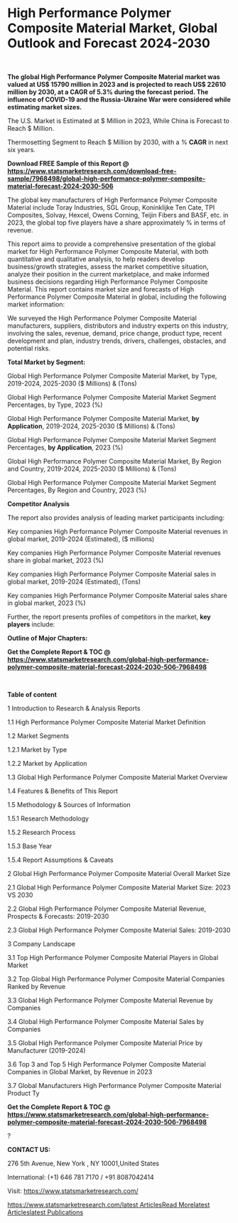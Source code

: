 <h1>High Performance Polymer Composite Material Market, Global Outlook and Forecast 2024-2030</h1><br/><p><strong>The global High Performance Polymer Composite Material market was valued at US$ 15790 million in 2023 and is projected to reach US$ 22610 million by 2030, at a <strong>CAGR</strong> of 5.3% during the forecast period. The influence of COVID-19 and the Russia-Ukraine War were considered while estimating market sizes.</strong></p>
 
 
 
 <p>The U.S. Market is Estimated at $ Million in 2023, While China is Forecast to Reach $ Million.</p>
 
 
 
 <p>Thermosetting Segment to Reach $ Million by 2030, with a % <strong>CAGR</strong> in next six years.</p>
 
 
 
 <p><strong>Download FREE Sample of this Report @ <a href="https://www.statsmarketresearch.com/download-free-sample/7968498/global-high-performance-polymer-composite-material-forecast-2024-2030-506">https://www.statsmarketresearch.com/download-free-sample/7968498/global-high-performance-polymer-composite-material-forecast-2024-2030-506</a></strong></p>
 
 
 
 <p>The global key manufacturers of High Performance Polymer Composite Material include Toray Industries, SGL Group, Koninklijke Ten Cate, TPI Composites, Solvay, Hexcel, Owens Corning, Teijin Fibers and BASF, etc. in 2023, the global top five players have a share approximately % in terms of revenue.</p>
 
 
 
 <p>This report aims to provide a comprehensive presentation of the global market for High Performance Polymer Composite Material, with both quantitative and qualitative analysis, to help readers develop business/growth strategies, assess the market competitive situation, analyze their position in the current marketplace, and make informed business decisions regarding High Performance Polymer Composite Material. This report contains market size and forecasts of High Performance Polymer Composite Material in global, including the following market information:</p>
 
 
 
 <p>We surveyed the High Performance Polymer Composite Material manufacturers, suppliers, distributors and industry experts on this industry, involving the sales, revenue, demand, price change, product type, recent development and plan, industry trends, drivers, challenges, obstacles, and potential risks.</p>
 
 
 
 <p><strong>Total Market by Segment:</strong></p>
 
 
 
 <p>Global High Performance Polymer Composite Material Market, by Type, 2019-2024, 2025-2030 ($ Millions) & (Tons)</p>
 
 
 
 <p>Global High Performance Polymer Composite Material Market Segment Percentages, by Type, 2023 (%)</p>
 
 
 
 <p>Global High Performance Polymer Composite Material Market, <strong>by Application</strong>, 2019-2024, 2025-2030 ($ Millions) & (Tons)</p>
 
 
 
 <p>Global High Performance Polymer Composite Material Market Segment Percentages, <strong>by Application</strong>, 2023 (%)</p>
 
 
 
 <p>Global High Performance Polymer Composite Material Market, By Region and Country, 2019-2024, 2025-2030 ($ Millions) & (Tons)</p>
 
 
 
 <p>Global High Performance Polymer Composite Material Market Segment Percentages, By Region and Country, 2023 (%)</p>
 
 
 
 <p><strong>Competitor Analysis</strong></p>
 
 
 
 <p>The report also provides analysis of leading market participants including:</p>
 
 
 
 <p>Key companies High Performance Polymer Composite Material revenues in global market, 2019-2024 (Estimated), ($ millions)</p>
 
 
 
 <p>Key companies High Performance Polymer Composite Material revenues share in global market, 2023 (%)</p>
 
 
 
 <p>Key companies High Performance Polymer Composite Material sales in global market, 2019-2024 (Estimated), (Tons)</p>
 
 
 
 <p>Key companies High Performance Polymer Composite Material sales share in global market, 2023 (%)</p>
 
 
 
 <p>Further, the report presents profiles of competitors in the market, <strong>key players</strong> include:</p>
 
 
 
 <p><strong>Outline of Major Chapters:</strong></p>
 
 
 
 <div><b>Get the Complete Report & TOC @ <a href="https://www.statsmarketresearch.com/global-high-performance-polymer-composite-material-forecast-2024-2030-506-7968498">https://www.statsmarketresearch.com/global-high-performance-polymer-composite-material-forecast-2024-2030-506-7968498</a></b></div>
 
 
 
 <p><br />
 
 <b>Table of content</b></p>
 
 
 
 <p>1 Introduction to Research & Analysis Reports<br />
 
 1.1 High Performance Polymer Composite Material Market Definition<br />
 
 1.2 Market Segments<br />
 
 1.2.1 Market by Type<br />
 
 1.2.2 Market by Application<br />
 
 1.3 Global High Performance Polymer Composite Material Market Overview<br />
 
 1.4 Features & Benefits of This Report<br />
 
 1.5 Methodology & Sources of Information<br />
 
 1.5.1 Research Methodology<br />
 
 1.5.2 Research Process<br />
 
 1.5.3 Base Year<br />
 
 1.5.4 Report Assumptions & Caveats<br />
 
 2 Global High Performance Polymer Composite Material Overall Market Size<br />
 
 2.1 Global High Performance Polymer Composite Material Market Size: 2023 VS 2030<br />
 
 2.2 Global High Performance Polymer Composite Material Revenue, Prospects & Forecasts: 2019-2030<br />
 
 2.3 Global High Performance Polymer Composite Material Sales: 2019-2030<br />
 
 3 Company Landscape<br />
 
 3.1 Top High Performance Polymer Composite Material Players in Global Market<br />
 
 3.2 Top Global High Performance Polymer Composite Material Companies Ranked by Revenue<br />
 
 3.3 Global High Performance Polymer Composite Material Revenue by Companies<br />
 
 3.4 Global High Performance Polymer Composite Material Sales by Companies<br />
 
 3.5 Global High Performance Polymer Composite Material Price by Manufacturer (2019-2024)<br />
 
 3.6 Top 3 and Top 5 High Performance Polymer Composite Material Companies in Global Market, by Revenue in 2023<br />
 
 3.7 Global Manufacturers High Performance Polymer Composite Material Product Ty</p>
 
 
 
 <div><b>Get the Complete Report & TOC @ <a href="https://www.statsmarketresearch.com/global-high-performance-polymer-composite-material-forecast-2024-2030-506-7968498">https://www.statsmarketresearch.com/global-high-performance-polymer-composite-material-forecast-2024-2030-506-7968498</a></b></div>
 
 
 
 <p>? </p>
 
 
 
 <p><b>CONTACT US:</b><br />
 
 276 5th Avenue, New York , NY 10001,United States<br />
 
 International: (+1) 646 781 7170 / +91 8087042414<br />
 
 Visit: <a href="https://www.statsmarketresearch.com/">https://www.statsmarketresearch.com/</a><br />
 
 <a href="https://gyeongbokgung.com">https://www.statsmarketresearch.com/</a><a href="https://hallyeomaritime.com">latest Articles</a><a href="https://jingwansa.com">Read More</a><a href="https://nguoiviet.jp/">latest Articles</a><a href="https://www.intelmarketresearch.com/">latest Publications</a></p>